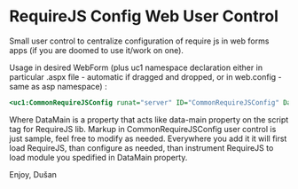 ﻿RequireJS Config Web User Control
=========================

Small user control to centralize configuration of require js in web forms apps (if you are doomed to use it/work on one).

Usage in desired WebForm (plus uc1 namespace declaration either in particular .aspx file - automatic if dragged and dropped, or in web.config - same as asp namespace) : 

```ASP
<uc1:CommonRequireJSConfig runat="server" ID="CommonRequireJSConfig" DataMain="app" />
```
Where DataMain is a property that acts like data-main property on the script tag for RequireJS lib. Markup in CommonRequireJSConfig user control is just sample, feel free to modify as needed. Everywhere you add it it will first load RequireJS, than configure as needed, than instrument RequireJS to load module you spedified in DataMain property.

Enjoy, Dušan